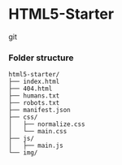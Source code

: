 # HTML5-Starter

git 

### Folder structure

```
html5-starter/
├── index.html
├── 404.html
├── humans.txt
├── robots.txt
├── manifest.json
├── css/
│   ├── normalize.css
│   └── main.css
├── js/
│   ├── main.js
└── img/
```